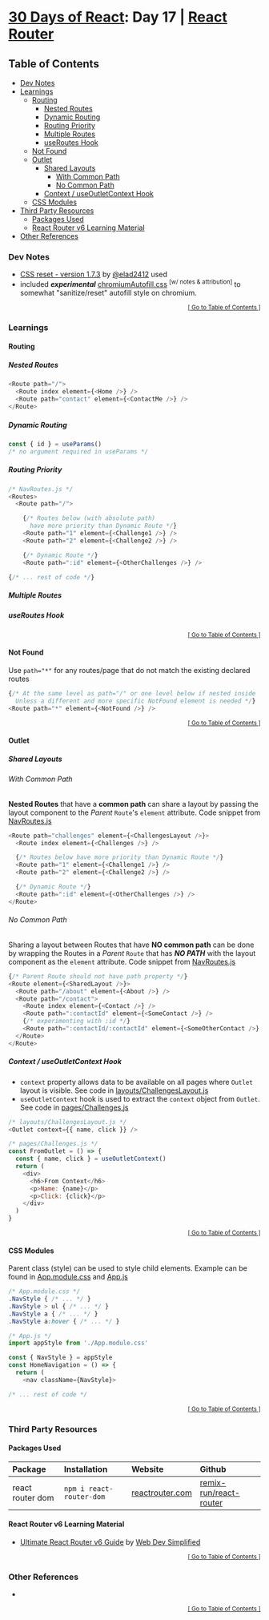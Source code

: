 <!-- omit in toc -->
# [30 Days of React](../README.md#readme): Day 17 | [React Router](https://github.com/Asabeneh/30-Days-Of-React/blob/master/17_React_Router/17_react_router.md#readme)

<!-- omit in toc -->
## Table of Contents
- [Dev Notes](#dev-notes)
- [Learnings](#learnings)
  - [Routing](#routing)
    - [Nested Routes](#nested-routes)
    - [Dynamic Routing](#dynamic-routing)
    - [Routing Priority](#routing-priority)
    - [Multiple Routes](#multiple-routes)
    - [useRoutes Hook](#useroutes-hook)
  - [Not Found](#not-found)
  - [Outlet](#outlet)
    - [Shared Layouts](#shared-layouts)
      - [With Common Path](#with-common-path)
      - [No Common Path](#no-common-path)
    - [Context / useOutletContext Hook](#context--useoutletcontext-hook)
  - [CSS Modules](#css-modules)
- [Third Party Resources](#third-party-resources)
  - [Packages Used](#packages-used)
  - [React Router v6 Learning Material](#react-router-v6-learning-material)
- [Other References](#other-references)

### Dev Notes
* [CSS reset - version 1.7.3](https://github.com/elad2412/the-new-css-reset) by [@elad2412](https://github.com/elad2412) used
* included ***experimental*** [chromiumAutofill.css](./src/styles/chromiumAutofill.css) <sup>[w/ notes & attribution]</sup> to somewhat "sanitize/reset" autofill style on chromium.

<div align="right"><sub><a href="#table-of-contents">[ Go to Table of Contents ]</a></sub></div>

### Learnings

#### Routing
##### Nested Routes
  ```js
  <Route path="/">
    <Route index element={<Home />} />
    <Route path="contact" element={<ContactMe />} />
  </Route>
  ```
##### Dynamic Routing
  ```js
  const { id } = useParams()
  /* no argument required in useParams */
  ```
##### Routing Priority
  ```js
  /* NavRoutes.js */
  <Routes>
    <Route path="/">

      {/* Routes below (with absolute path)
        have more priority than Dynamic Route */}
      <Route path="1" element={<Challenge1 />} />
      <Route path="2" element={<Challenge2 />} />

      {/* Dynamic Route */}
      <Route path=":id" element={<OtherChallenges />} />

  {/* ... rest of code */}
  ```
##### Multiple Routes

##### useRoutes Hook

<div align="right"><sub><a href="#table-of-contents">[ Go to Table of Contents ]</a></sub></div>

#### Not Found
Use `path="*"` for any routes/page that do not match the existing declared routes
```js
{/* At the same level as path="/" or one level below if nested inside
  Unless a different and more specific NotFound element is needed */}
<Route path="*" element={<NotFound />} />
```

<div align="right"><sub><a href="#table-of-contents">[ Go to Table of Contents ]</a></sub></div>

#### Outlet
##### Shared Layouts
###### With Common Path
**Nested Routes** that have a **common path** can share a layout by passing the layout component to the *Parent* `Route`'s `element` attribute. Code snippet from [NavRoutes.js](./src/routes/NavRoutes.js)
```js
<Route path="challenges" element={<ChallengesLayout />}>
  <Route index element={<Challenges />} />

  {/* Routes below have more priority than Dynamic Route */}
  <Route path="1" element={<Challenge1 />} />
  <Route path="2" element={<Challenge2 />} />

  {/* Dynamic Route */}
  <Route path=":id" element={<OtherChallenges />} />
</Route>
```
###### No Common Path
Sharing a layout between Routes that have **NO common path** can be done by wrapping the Routes in a *Parent* `Route` that has ***NO PATH*** with the layout component as the `element` attribute. Code snippet from [NavRoutes.js](./src/routes/NavRoutes.js)
```js
{/* Parent Route should not have path property */}
<Route element={<SharedLayout />}>
  <Route path="/about" element={<About />} />
  <Route path="/contact">
    <Route index element={<Contact />} />
    <Route path=":contactId" element={<SomeContact />} />
    {/* experimenting with :id */}
    <Route path=":contactId/:contactId" element={<SomeOtherContact />} />
  </Route>
</Route>
```
##### Context / useOutletContext Hook
* `context` property allows data to be available on all pages where `Outlet` layout is visible. See code in [layouts/ChallengesLayout.js](./src/layouts/ChallengesLayout.js)
* `useOutletContext` hook is used to extract the `context` object from `Outlet`. See code in [pages/Challenges.js](./src/pages/Challenges.js)

```js
/* layouts/ChallengesLayout.js */
<Outlet context={{ name, click }} />
```
```js
/* pages/Challenges.js */
const FromOutlet = () => {
  const { name, click } = useOutletContext()
  return (
    <div>
      <h6>From Context</h6>
      <p>Name: {name}</p>
      <p>Click: {click}</p>
    </div>
  )
}
```

<div align="right"><sub><a href="#table-of-contents">[ Go to Table of Contents ]</a></sub></div>

#### CSS Modules
Parent class (style) can be used to style child elements. Example can be found in [App.module.css](./src/App.module.css) and [App.js](./src/App.js)
```css
/* App.module.css */
.NavStyle { /* ... */ }
.NavStyle > ul { /* ... */ }
.NavStyle a { /* ... */ }
.NavStyle a:hover { /* ... */ }
```
```js
/* App.js */
import appStyle from './App.module.css'

const { NavStyle } = appStyle
const HomeNavigation = () => {
  return (
    <nav className={NavStyle}>

/* ... rest of code */
```

<div align="right"><sub><a href="#table-of-contents">[ Go to Table of Contents ]</a></sub></div>

### Third Party Resources

#### Packages Used
<!-- cspell:disable -->
| Package | Installation | Website | Github |
|:--------|:-------------|:--------|:-------|
| react router dom | `npm i react-router-dom` | [reactrouter.com](https://reactrouter.com/) | [remix-run/react-router](https://github.com/remix-run/react-router#readme)
<!-- cspell:enable -->

#### React Router v6 Learning Material
  * [Ultimate React Router v6 Guide](https://blog.webdevsimplified.com/2022-07/react-router/) by [Web Dev Simplified](https://twitter.com/DevSimplified)

<div align="right"><sub><a href="#table-of-contents">[ Go to Table of Contents ]</a></sub></div>

### Other References
*

<div align="right"><sub><a href="#table-of-contents">[ Go to Table of Contents ]</a></sub></div>
